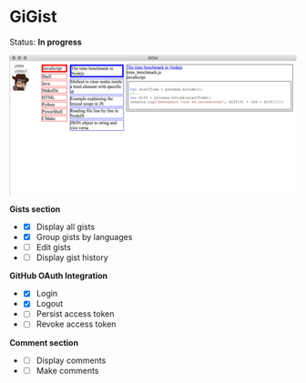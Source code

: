 # GiGist

Status: **In progress**


![Screenshot](./screenshot.png)


**Gists section**
- - [x] Display all gists
- - [x] Group gists by languages
- - [ ] Edit gists
- - [ ] Display gist history

**GitHub OAuth Integration**
- - [x] Login
- - [x] Logout
- - [ ] Persist access token
- - [ ] Revoke access token

**Comment section**
- - [ ] Display comments
- - [ ] Make comments
